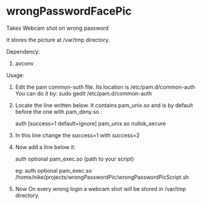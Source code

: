 # wrongPasswordFacePic
Takes Webcam shot on wrong password

It stores the picture at /var/tmp directory.

Dependency:

1. avconv

Usage:

1. Edit the pam common-suth file. Its location is /etc/pam.d/common-auth You can do it by: sudo gedit /etc/pam.d/common-auth

2. Locate the line written below. It contains pam_unix.so and is by default before the one with pam_deny.so :

    auth	[success=1 default=ignore]	pam_unix.so nullok_secure

3. In this line change the success=1 with success=2

4. Now add a line below it:

    auth    optional                  pam_exec.so     (path to your script)

    eg: auth    optional              pam_exec.so 		/home/nike/projects/wrongPasswordPic/wrongPasswordPicScript.sh

5. Now On every wrong login a webcam shot will be stored in /var/tmp directory.
